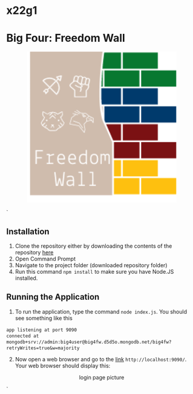 # x22g1


# Big Four: Freedom Wall


<p align="center">
    <img src="public/img/logo.png">
</p>`

## Installation

1. Clone the repository either by downloading the contents of the repository [here](https://github.com/ccapdev1920T2/x22g1/tree/Phase-2)
2. Open Command Prompt
3. Navigate to the project folder (downloaded repository folder) 
4. Run this command `npm install` to make sure you have Node.JS installed.

## Running the Application

1. To run the application, type the command `node index.js`. You should see something like this 
```
app listening at port 9090
connected at mongodb+srv://admin:big4user@big4fw.d5d5o.mongodb.net/big4fw?retryWrites=true&w=majority
```
2. Now open a web browser and go to the [link](http://localhost:9090/) `http://localhost:9090/`. Your web browser should display this:
<p align="center">
    login page picture
</p>`
